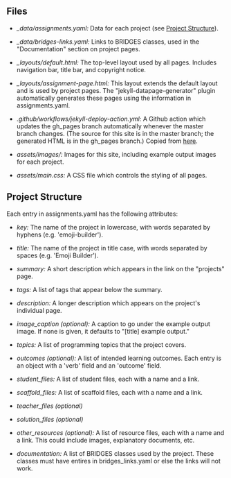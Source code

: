 ## Files

* *_data/assignments.yaml:* Data for each project (see [Project Structure](Project-Structure)).

* *_data/bridges-links.yaml:* Links to BRIDGES classes, used in the "Documentation" section on project pages.

* *_layouts/default.html:* The top-level layout used by all pages. Includes navigation bar, title bar, and copyright notice.

* *_layouts/assignment-page.html:* This layout extends the default layout and is used by project pages. The "jekyll-datapage-generator" plugin automatically generates these pages using the information in assignments.yaml.

* *.github/workflows/jekyll-deploy-action.yml:* A Github action which updates the gh_pages branch automatically whenever the master branch changes. (The source for this site is in the master branch; the generated HTML is in the gh_pages branch.) Copied from [here](https://github.com/marketplace/actions/jekyll-deploy-action).

* *assets/images/:* Images for this site, including example output images for each project.

* *assets/main.css:* A CSS file which controls the styling of all pages.

## Project Structure

Each entry in assignments.yaml has the following attributes:

* *key:* The name of the project in lowercase, with words separated by hyphens (e.g. 'emoji-builder').

* *title:* The name of the project in title case, with words separated by spaces (e.g. 'Emoji Builder').

* *summary:* A short description which appears in the link on the "projects" page.

* *tags:* A list of tags that appear below the summary.

* *description:* A longer description which appears on the project's individual page.

* *image_caption (optional):* A caption to go under the example output image. If none is given, it defaults to "[title] example output."

* *topics:* A list of programming topics that the project covers.

* *outcomes (optional):* A list of intended learning outcomes. Each entry is an object with a 'verb' field and an 'outcome' field.

* *student_files:* A list of student files, each with a name and a link.

* *scaffold_files:* A list of scaffold files, each with a name and a link.

* *teacher_files (optional)*

* *solution_files (optional)*

* *other_resources (optional):* A list of resource files, each with a name and a link. This could include images, explanatory documents, etc.

* *documentation:* A list of BRIDGES classes used by the project. These classes must have entires in bridges_links.yaml or else the links will not work.
